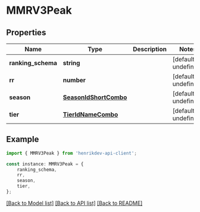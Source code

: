 # MMRV3Peak


## Properties

Name | Type | Description | Notes
------------ | ------------- | ------------- | -------------
**ranking_schema** | **string** |  | [default to undefined]
**rr** | **number** |  | [default to undefined]
**season** | [**SeasonIdShortCombo**](SeasonIdShortCombo.md) |  | [default to undefined]
**tier** | [**TierIdNameCombo**](TierIdNameCombo.md) |  | [default to undefined]

## Example

```typescript
import { MMRV3Peak } from 'henrikdev-api-client';

const instance: MMRV3Peak = {
    ranking_schema,
    rr,
    season,
    tier,
};
```

[[Back to Model list]](../README.md#documentation-for-models) [[Back to API list]](../README.md#documentation-for-api-endpoints) [[Back to README]](../README.md)
